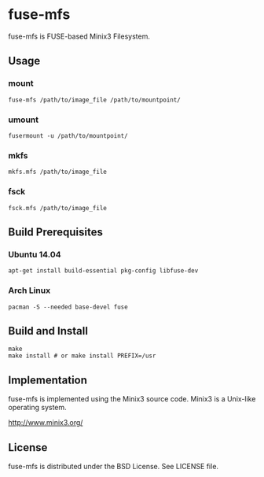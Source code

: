 # fuse-mfs

fuse-mfs is FUSE-based Minix3 Filesystem.

## Usage

### mount

```
fuse-mfs /path/to/image_file /path/to/mountpoint/
```

### umount

```
fusermount -u /path/to/mountpoint/
```

### mkfs

```
mkfs.mfs /path/to/image_file
```

### fsck

```
fsck.mfs /path/to/image_file
```

## Build Prerequisites

### Ubuntu 14.04

```
apt-get install build-essential pkg-config libfuse-dev
```

### Arch Linux

```
pacman -S --needed base-devel fuse
```

## Build and Install

```
make
make install # or make install PREFIX=/usr
```

## Implementation

fuse-mfs is implemented using the Minix3 source code.
Minix3 is a Unix-like operating system.

http://www.minix3.org/

## License

fuse-mfs is distributed under the BSD License.
See LICENSE file.
